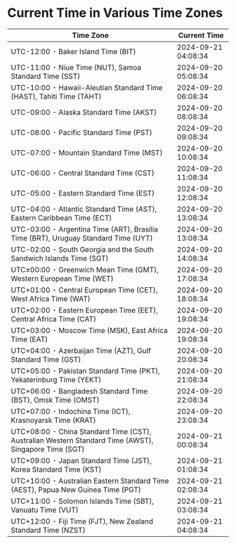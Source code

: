 # Current Time in Various Time Zones

| Time Zone | Current Time |
|-----------|--------------|
| UTC-12:00 - Baker Island Time (BIT) | 2024-09-21 04:08:34 |
| UTC-11:00 - Niue Time (NUT), Samoa Standard Time (SST) | 2024-09-20 05:08:34 |
| UTC-10:00 - Hawaii-Aleutian Standard Time (HAST), Tahiti Time (TAHT) | 2024-09-20 06:08:34 |
| UTC-09:00 - Alaska Standard Time (AKST) | 2024-09-20 08:08:34 |
| UTC-08:00 - Pacific Standard Time (PST) | 2024-09-20 09:08:34 |
| UTC-07:00 - Mountain Standard Time (MST) | 2024-09-20 10:08:34 |
| UTC-06:00 - Central Standard Time (CST) | 2024-09-20 11:08:34 |
| UTC-05:00 - Eastern Standard Time (EST) | 2024-09-20 12:08:34 |
| UTC-04:00 - Atlantic Standard Time (AST), Eastern Caribbean Time (ECT) | 2024-09-20 13:08:34 |
| UTC-03:00 - Argentina Time (ART), Brasília Time (BRT), Uruguay Standard Time (UYT) | 2024-09-20 13:08:34 |
| UTC-02:00 - South Georgia and the South Sandwich Islands Time (SGT) | 2024-09-20 14:08:34 |
| UTC±00:00 - Greenwich Mean Time (GMT), Western European Time (WET) | 2024-09-20 17:08:34 |
| UTC+01:00 - Central European Time (CET), West Africa Time (WAT) | 2024-09-20 18:08:34 |
| UTC+02:00 - Eastern European Time (EET), Central Africa Time (CAT) | 2024-09-20 19:08:34 |
| UTC+03:00 - Moscow Time (MSK), East Africa Time (EAT) | 2024-09-20 19:08:34 |
| UTC+04:00 - Azerbaijan Time (AZT), Gulf Standard Time (GST) | 2024-09-20 20:08:34 |
| UTC+05:00 - Pakistan Standard Time (PKT), Yekaterinburg Time (YEKT) | 2024-09-20 21:08:34 |
| UTC+06:00 - Bangladesh Standard Time (BST), Omsk Time (OMST) | 2024-09-20 22:08:34 |
| UTC+07:00 - Indochina Time (ICT), Krasnoyarsk Time (KRAT) | 2024-09-20 23:08:34 |
| UTC+08:00 - China Standard Time (CST), Australian Western Standard Time (AWST), Singapore Time (SGT) | 2024-09-21 00:08:34 |
| UTC+09:00 - Japan Standard Time (JST), Korea Standard Time (KST) | 2024-09-21 01:08:34 |
| UTC+10:00 - Australian Eastern Standard Time (AEST), Papua New Guinea Time (PGT) | 2024-09-21 02:08:34 |
| UTC+11:00 - Solomon Islands Time (SBT), Vanuatu Time (VUT) | 2024-09-21 03:08:34 |
| UTC+12:00 - Fiji Time (FJT), New Zealand Standard Time (NZST) | 2024-09-21 04:08:34 |
